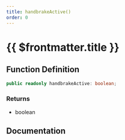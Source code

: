 ```yaml
---
title: handbrakeActive()
order: 0
---
```


# {{ $frontmatter.title }}

## Function Definition

```ts
public readonly handbrakeActive: boolean;
```

### Returns

* boolean

## Documentation

<!--@include: ./parts/handbrakeActive.md-->

